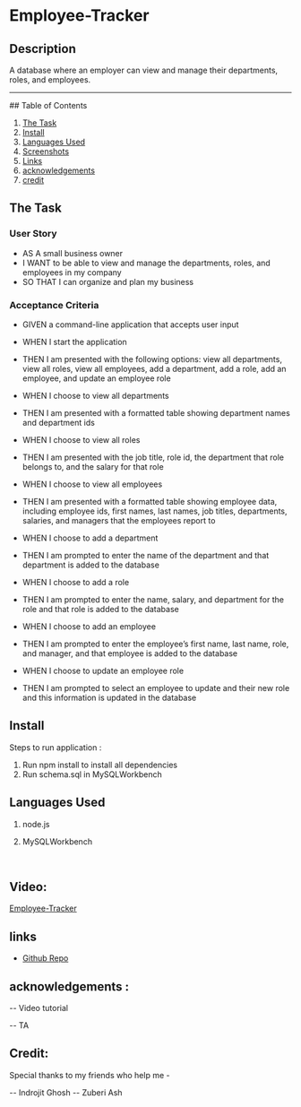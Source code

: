 # Employee-Tracker

## Description

A database where an employer can view and manage their departments, roles, and employees.

<hr>
## Table of Contents

1. [The Task](#the-task)
2. [Install](#install)
3. [Languages Used](#languages-used)
4. [Screenshots](#screenshots)
5. [Links](#links)
6. [acknowledgements](#acknowledgements)
7. [credit](#credit)

## The Task

### User Story

- AS A small business owner <br>
- I WANT to be able to view and manage the departments, roles, and employees in my company<br>
- SO THAT I can organize and plan my business

### Acceptance Criteria

- GIVEN a command-line application that accepts user input
  <br>
- WHEN I start the application
  <br>
- THEN I am presented with the following options: view all departments, view all roles, view all employees, add a department, add a role, add an employee, and update an employee role
  <br>

- WHEN I choose to view all departments
  <br>
- THEN I am presented with a formatted table showing department names and department ids
  <br>
- WHEN I choose to view all roles
  <br>
- THEN I am presented with the job title, role id, the department that role belongs to, and the salary for that role<br>

- WHEN I choose to view all employees<br>

- THEN I am presented with a formatted table showing employee data, including employee ids, first names, last names, job titles, departments, salaries, and managers that the employees report to<br>

- WHEN I choose to add a department<br>

- THEN I am prompted to enter the name of the department and that department is added to the database<br>

- WHEN I choose to add a role<br>

- THEN I am prompted to enter the name, salary, and department for the role and that role is added to the database <br>
- WHEN I choose to add an employee <br>
- THEN I am prompted to enter the employee’s first name, last name, role, and manager, and that employee is added to the database <br>

- WHEN I choose to update an employee role <br>
- THEN I am prompted to select an employee to update and their new role and this information is updated in the database <br>

## Install

Steps to run application :

1. Run npm install to install all dependencies
2. Run schema.sql in MySQLWorkbench

## Languages Used

1. node.js

2. MySQLWorkbench

</br>

## Video:

[Employee-Tracker](https://drive.google.com/file/d/1ut1vZBxpnSMLGjwTx_naPTxoQ_I2snwF/view?usp=sharing)

## links

- [Github Repo](https://github.com/mdRashed30/employee-tracker)

## acknowledgements :

-- Video tutorial

-- TA

## Credit:

Special thanks to my friends who help me -

-- Indrojit Ghosh
-- Zuberi Ash
<br>
